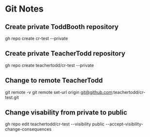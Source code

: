 # Git Notes

## Create private ToddBooth repository
gh repo create cr-test --private

## Create private TeacherTodd repository
gh repo create teachertodd/cr-test --private

## Change to remote TeacherTodd
git remote -v
git remote set-url origin git@github.com:teachertodd/cr-test.git

## Change visability from private to public
gh repo edit teachertodd/cr-test --visibility public --accept-visibility-change-consequences


